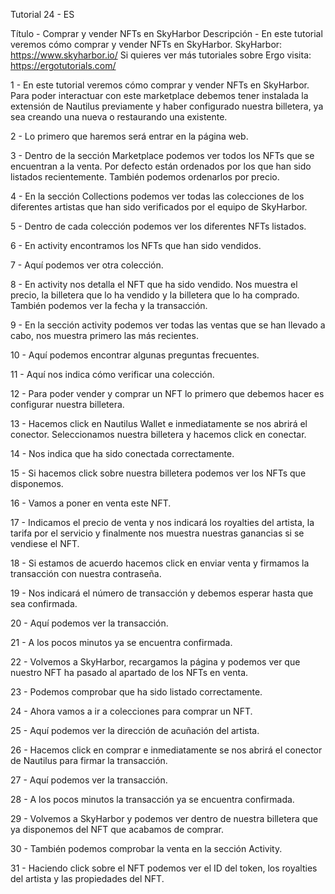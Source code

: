 Tutorial 24 - ES

Título - Comprar y vender NFTs en SkyHarbor
Descripción - En este tutorial veremos cómo comprar y vender NFTs en SkyHarbor.
SkyHarbor: https://www.skyharbor.io/
Si quieres ver más tutoriales sobre Ergo visita: https://ergotutorials.com/

1 - En este tutorial veremos cómo comprar y vender NFTs en SkyHarbor. Para poder interactuar con este marketplace debemos tener instalada la extensión de Nautilus previamente y haber configurado nuestra billetera, ya sea creando una nueva o restaurando una existente.

2 - Lo primero que haremos será entrar en la página web.

3 - Dentro de la sección Marketplace podemos ver todos los NFTs que se encuentran a la venta. Por defecto están ordenados por los que han sido listados recientemente. También podemos ordenarlos por precio.

4 - En la sección Collections podemos ver todas las colecciones de los diferentes artistas que han sido verificados por el equipo de SkyHarbor.

5 - Dentro de cada colección podemos ver los diferentes NFTs listados.

6 - En activity encontramos los NFTs que han sido vendidos.

7 - Aquí podemos ver otra colección.

8 - En activity nos detalla el NFT que ha sido vendido. Nos muestra el precio, la billetera que lo ha vendido y la billetera que lo ha comprado. También podemos ver la fecha y la transacción.

9 - En la sección activity podemos ver todas las ventas que se han llevado a cabo, nos muestra primero las más recientes.

10 - Aquí podemos encontrar algunas preguntas frecuentes. 

11 - Aquí nos indica cómo verificar una colección.

12 - Para poder vender y comprar un NFT lo primero que debemos hacer es configurar nuestra billetera.

13 - Hacemos click en Nautilus Wallet e inmediatamente se nos abrirá el conector. Seleccionamos nuestra billetera y hacemos click en conectar.

14 - Nos indica que ha sido conectada correctamente.

15 - Si hacemos click sobre nuestra billetera podemos ver los NFTs que disponemos. 

16 - Vamos a poner en venta este NFT. 

17 - Indicamos el precio de venta y nos indicará los royalties del artista, la tarifa por el servicio y finalmente nos muestra nuestras ganancias si se vendiese el NFT. 

18 - Si estamos de acuerdo hacemos click en enviar venta y firmamos la transacción con nuestra contraseña.

19 - Nos indicará el número de transacción y debemos esperar hasta que sea confirmada.

20 - Aquí podemos ver la transacción.

21 - A los pocos minutos ya se encuentra confirmada.

22 - Volvemos a SkyHarbor, recargamos la página y podemos ver que nuestro NFT ha pasado al apartado de los NFTs en venta.

23 - Podemos comprobar que ha sido listado correctamente.

24 - Ahora vamos a ir a colecciones para comprar un NFT.

25 - Aquí podemos ver la dirección de acuñación del artista.

26 - Hacemos click en comprar e inmediatamente se nos abrirá el conector de Nautilus para firmar la transacción.

27 - Aquí podemos ver la transacción.

28 - A los pocos minutos la transacción ya se encuentra confirmada.

29 - Volvemos a SkyHarbor y podemos ver dentro de nuestra billetera que ya disponemos del NFT que acabamos de comprar.

30 - También podemos comprobar la venta en la sección Activity. 

31 - Haciendo click sobre el NFT podemos ver el ID del token, los royalties del artista y las propiedades del NFT.


